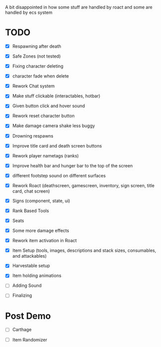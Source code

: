 A bit disappointed in how some stuff are handled by roact and some are handled by ecs system

# TODO

- [x] Respawning after death
- [x] Safe Zones (not tested)
- [x] Fixing character deleting
- [x] character fade when delete
- [x] Rework Chat system
- [x] Make stuff clickable (interactables, hotbar)
- [x] Given button click and hover sound
- [x] Rework reset character button
- [x] Make damage camera shake less buggy
- [x] Drowning respawns
- [x] Improve title card and death screen buttons
- [x] Rework player nametags (ranks)
- [x] Improve health bar and hunger bar to the top of the screen
- [x] different footstep sound on different surfaces
- [x] Rework Roact (deathscreen, gamescreen, inventory, sign screen, title card, chat screen)
- [x] Signs (component, state, ui)
- [x] Rank Based Tools
- [x] Seats
- [x] Some more damage effects
- [x] Rework item activation in Roact
- [x] Item Setup (tools, images, descriptions and stack sizes, consumables, and attackables)
- [x] Harvestable setup
- [x] Item holding animations

- [ ] Adding Sound

- [ ] Finalizing


# Post Demo

- [ ] Carthage

- [ ] Item Randomizer